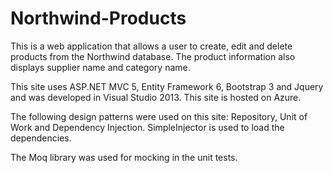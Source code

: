 Northwind-Products
==================
This is a web application that allows a user to create, edit and delete products from the Northwind database.  The product information also displays supplier name and category name.

This site uses ASP.NET MVC 5, Entity Framework 6, Bootstrap 3 and Jquery and was developed in Visual Studio 2013.  This site is hosted on Azure.

The following design patterns were used on this site:  Repository, Unit of Work and Dependency Injection.  SimpleInjector is used to
load the dependencies.

The Moq library was used for mocking in the unit tests.
